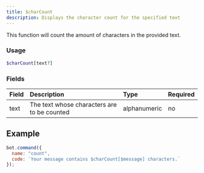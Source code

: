 ```yaml
---
title: $charCount
description: Displays the character count for the specified text
---
```


This function will count the amount of characters in the provided text.

### Usage 
```php
$charCount[text?]
```

### Fields

| Field | Description | Type | Required |
| :--- | :--- | :--- | :--- |
| text | The text whose characters are to be counted | alphanumeric | no |

## Example

```javascript
bot.command({
  name: "count",
  code: `Your message contains $charCount[$message] characters.`
});
```

